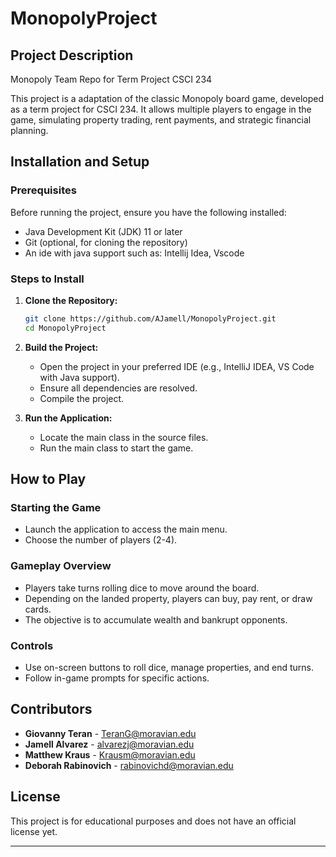 # MonopolyProject

## Project Description
Monopoly Team Repo for Term Project CSCI 234

This project is a adaptation of the classic Monopoly board game, developed as a term project for CSCI 234. It allows multiple players to engage in the game, simulating property trading, rent payments, and strategic financial planning.

## Installation and Setup

### Prerequisites
Before running the project, ensure you have the following installed:
- Java Development Kit (JDK) 11 or later
- Git (optional, for cloning the repository)
- An ide with java support such as: Intellij Idea, Vscode 

### Steps to Install
1. **Clone the Repository:**
   ```bash
   git clone https://github.com/AJamell/MonopolyProject.git
   cd MonopolyProject
   ```
2. **Build the Project:**
   - Open the project in your preferred IDE (e.g., IntelliJ IDEA, VS Code with Java support).
   - Ensure all dependencies are resolved.
   - Compile the project.

3. **Run the Application:**
   - Locate the main class in the source files.
   - Run the main class to start the game.

## How to Play

### Starting the Game
- Launch the application to access the main menu.
- Choose the number of players (2-4).

### Gameplay Overview
- Players take turns rolling dice to move around the board.
- Depending on the landed property, players can buy, pay rent, or draw cards.
- The objective is to accumulate wealth and bankrupt opponents.

### Controls
- Use on-screen buttons to roll dice, manage properties, and end turns.
- Follow in-game prompts for specific actions.

## Contributors
- **Giovanny Teran** - TeranG@moravian.edu
- **Jamell Alvarez** - alvarezj@moravian.edu
- **Matthew Kraus** - Krausm@moravian.edu
- **Deborah Rabinovich** - rabinovichd@moravian.edu

## License
This project is for educational purposes and does not have an official license yet.

---


